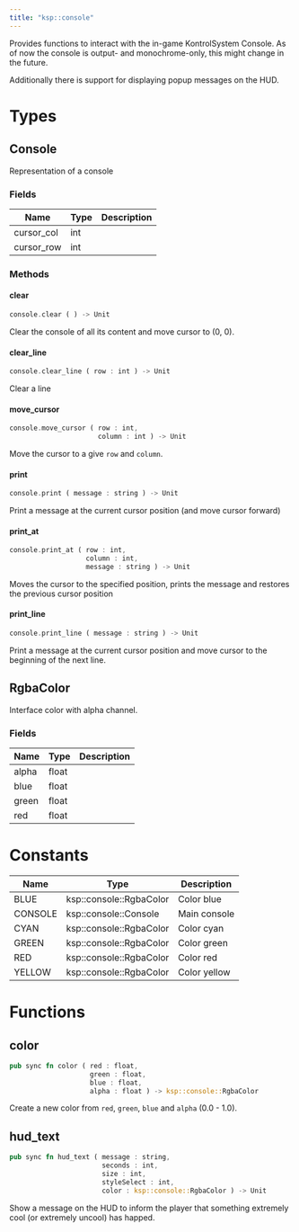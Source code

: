 ```yaml
---
title: "ksp::console"
---
```


Provides functions to interact with the in-game KontrolSystem Console. As of now the console is output- and monochrome-only, this might change in the future.

Additionally there is support for displaying popup messages on the HUD.



# Types


## Console

Representation of a console


### Fields

Name | Type | Description
--- | --- | ---
cursor_col | int | 
cursor_row | int | 

### Methods

#### clear

```rust
console.clear ( ) -> Unit
```

Clear the console of all its content and move cursor to (0, 0).


#### clear_line

```rust
console.clear_line ( row : int ) -> Unit
```

Clear a line


#### move_cursor

```rust
console.move_cursor ( row : int,
                      column : int ) -> Unit
```

Move the cursor to a give `row` and `column`.


#### print

```rust
console.print ( message : string ) -> Unit
```

Print a message at the current cursor position (and move cursor forward)


#### print_at

```rust
console.print_at ( row : int,
                   column : int,
                   message : string ) -> Unit
```

Moves the cursor to the specified position, prints the message and restores the previous cursor position


#### print_line

```rust
console.print_line ( message : string ) -> Unit
```

Print a message at the current cursor position and move cursor to the beginning of the next line.


## RgbaColor

Interface color with alpha channel.


### Fields

Name | Type | Description
--- | --- | ---
alpha | float | 
blue | float | 
green | float | 
red | float | 

# Constants

Name | Type | Description
--- | --- | ---
BLUE | ksp::console::RgbaColor | Color blue 
CONSOLE | ksp::console::Console | Main console 
CYAN | ksp::console::RgbaColor | Color cyan 
GREEN | ksp::console::RgbaColor | Color green 
RED | ksp::console::RgbaColor | Color red 
YELLOW | ksp::console::RgbaColor | Color yellow 


# Functions


## color

```rust
pub sync fn color ( red : float,
                    green : float,
                    blue : float,
                    alpha : float ) -> ksp::console::RgbaColor
```

Create a new color from `red`, `green`, `blue` and `alpha` (0.0 - 1.0).


## hud_text

```rust
pub sync fn hud_text ( message : string,
                       seconds : int,
                       size : int,
                       styleSelect : int,
                       color : ksp::console::RgbaColor ) -> Unit
```

Show a message on the HUD to inform the player that something extremely cool (or extremely uncool) has happed.

